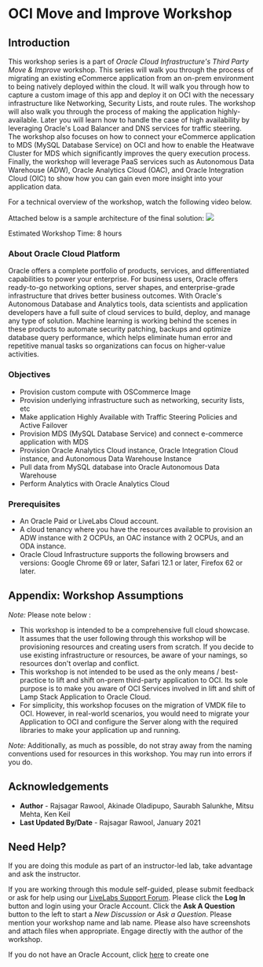 # OCI Move and Improve Workshop

## Introduction
This workshop series is a part of *Oracle Cloud Infrastructure's Third Party Move & Improve* workshop. This series will walk you through the process of migrating an existing eCommerce application from an on-prem environment to being natively deployed within the cloud. It will walk you through how to capture a custom image of this app and deploy it on OCI with the necessary infrastructure like Networking, Security Lists, and route rules. The workshop will also walk you through the process of making the application highly-available. Later you will learn how to handle the case of high availability by leveraging Oracle's Load Balancer and DNS services for traffic steering. The workshop also focuses on how to connect your eCommerce application to MDS (MySQL Database Service) on OCI and how to enable the Heatwave Cluster for MDS which significantly improves the query execution process. Finally, the workshop will leverage PaaS services such as Autonomous Data Warehouse (ADW), Oracle Analytics Cloud (OAC), and Oracle Integration Cloud (OIC) to show how you can gain even more insight into your application data.

For a technical overview of the workshop, watch the following video below.
[](youtube:KuT6DksQpKc)

Attached below is a sample architecture of the final solution:
![](/images/Architecture.png)

Estimated Workshop Time:  8 hours

### About Oracle Cloud Platform
Oracle offers a complete portfolio of products, services, and differentiated capabilities to power your enterprise. For business users, Oracle offers ready-to-go networking options, server shapes, and enterprise-grade infrastructure that drives better business outcomes. With Oracle's Autonomous Database and Analytics tools, data scientists and application developers have a full suite of cloud services to build, deploy, and manage any type of solution. Machine learning is working behind the scenes in these products to automate security patching, backups and optimize database query performance, which helps eliminate human error and repetitive manual tasks so organizations can focus on higher-value activities.

### Objectives
* Provision custom compute with OSCommerce Image
* Provision underlying infrastructure such as networking, security lists, etc
* Make application Highly Available with Traffic Steering Policies and Active Failover
* Provision MDS (MySQL Database Service) and connect e-commerce application with MDS
* Provision Oracle Analytics Cloud instance, Oracle Integration Cloud instance, and Autonomous Data Warehouse Instance
* Pull data from MySQL database into Oracle Autonomous Data Warehouse
* Perform Analytics with Oracle Analytics Cloud

### Prerequisites
* An Oracle Paid or LiveLabs Cloud account.
* A cloud tenancy where you have the resources available to provision an ADW instance with 2 OCPUs, an OAC instance with 2 OCPUs, and an ODA instance.
* Oracle Cloud Infrastructure supports the following browsers and versions: Google Chrome 69 or later, Safari 12.1 or later, Firefox 62 or later.

## Appendix:  Workshop Assumptions
*Note:* Please note below :
* This workshop is intended to be a comprehensive full cloud showcase. It assumes that the user following through this workshop will be provisioning resources and creating users from scratch. If you decide to use existing infrastructure or resources, be aware of your namings, so resources don't overlap and conflict.
* This workshop is not intended to be used as the only means / best-practice to lift and shift on-prem third-party application to OCI. Its sole purpose is to make you aware of OCI Services involved in lift and shift of Lamp Stack Application to Oracle Cloud.
* For simplicity, this workshop focuses on the migration of VMDK file to OCI. However, in real-world scenarios, you would need to migrate your Application to OCI and configure the Server along with the required libraries to make your application up and running.

*Note:* Additionally, as much as possible, do not stray away from the naming conventions used for resources in this workshop. You may run into errors if you do.

## Acknowledgements
* **Author** - Rajsagar Rawool, Akinade Oladipupo, Saurabh Salunkhe, Mitsu Mehta, Ken Keil
* **Last Updated By/Date** - Rajsagar Rawool, January 2021

## Need Help?
If you are doing this module as part of an instructor-led lab, take advantage and ask the instructor.

If you are working through this module self-guided, please submit feedback or ask for help using our [LiveLabs Support Forum](https://community.oracle.com/tech/developers/categories/livelabsdiscussions). Please click the **Log In** button and login using your Oracle Account. Click the **Ask A Question** button to the left to start a *New Discussion* or *Ask a Question*.  Please mention your workshop name and lab name.  Please also have screenshots and attach files when appropriate.  Engage directly with the author of the workshop.

If you do not have an Oracle Account, click [here](https://profile.oracle.com/myprofile/account/create-account.jspx) to create one